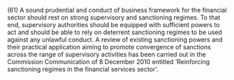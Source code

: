 (61) A sound prudential and conduct of business framework for the financial sector should rest on strong supervisory and sanctioning regimes. To that end, supervisory authorities should be equipped with sufficient powers to act and should be able to rely on deterrent sanctioning regimes to be used against any unlawful conduct. A review of existing sanctioning powers and their practical application aiming to promote convergence of sanctions across the range of supervisory activities has been carried out in the Commission Communication of 8 December 2010 entitled ‘Reinforcing sanctioning regimes in the financial services sector’.